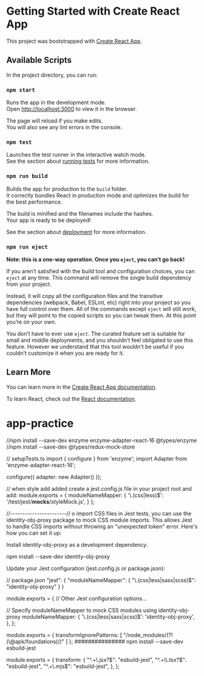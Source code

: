 # Getting Started with Create React App

This project was bootstrapped with [Create React App](https://github.com/facebook/create-react-app).

## Available Scripts

In the project directory, you can run:

### `npm start`

Runs the app in the development mode.\
Open [http://localhost:3000](http://localhost:3000) to view it in the browser.

The page will reload if you make edits.\
You will also see any lint errors in the console.

### `npm test`

Launches the test runner in the interactive watch mode.\
See the section about [running tests](https://facebook.github.io/create-react-app/docs/running-tests) for more information.

### `npm run build`

Builds the app for production to the `build` folder.\
It correctly bundles React in production mode and optimizes the build for the best performance.

The build is minified and the filenames include the hashes.\
Your app is ready to be deployed!

See the section about [deployment](https://facebook.github.io/create-react-app/docs/deployment) for more information.

### `npm run eject`

**Note: this is a one-way operation. Once you `eject`, you can’t go back!**

If you aren’t satisfied with the build tool and configuration choices, you can `eject` at any time. This command will remove the single build dependency from your project.

Instead, it will copy all the configuration files and the transitive dependencies (webpack, Babel, ESLint, etc) right into your project so you have full control over them. All of the commands except `eject` will still work, but they will point to the copied scripts so you can tweak them. At this point you’re on your own.

You don’t have to ever use `eject`. The curated feature set is suitable for small and middle deployments, and you shouldn’t feel obligated to use this feature. However we understand that this tool wouldn’t be useful if you couldn’t customize it when you are ready for it.

## Learn More

You can learn more in the [Create React App documentation](https://facebook.github.io/create-react-app/docs/getting-started).

To learn React, check out the [React documentation](https://reactjs.org/).
# app-practice


//npm install --save-dev enzyme enzyme-adapter-react-16 @types/enzyme
//npm install --save-dev @types/redux-mock-store

// setupTests.ts
import { configure } from 'enzyme';
import Adapter from 'enzyme-adapter-react-16';

configure({ adapter: new Adapter() });

// when style add added 
 create a jest.config.js file in your project root and add:
module.exports = {
  moduleNameMapper: {
    '\\.(css|less)$': '<rootDir>/test/jest/__mocks__/styleMock.js',
  }
};




//-----------------------//
o import CSS files in Jest tests, you can use the identity-obj-proxy package to mock CSS module imports. This allows Jest to handle CSS imports without throwing an "unexpected token" error. Here's how you can set it up:

Install identity-obj-proxy as a development dependency:

npm install --save-dev identity-obj-proxy


Update your Jest configuration (jest.config.js or package.json):

// package.json
"jest": {
  "moduleNameMapper": {
    "\\.(css|less|sass|scss)$": "identity-obj-proxy"
  }
}


module.exports = {
  // Other Jest configuration options...

  // Specify moduleNameMapper to mock CSS modules using identity-obj-proxy
  moduleNameMapper: {
    '\\.(css|less|sass|scss)$': 'identity-obj-proxy',
  },
};


module.exports = {
  transformIgnorePatterns: [
    "/node_modules/(?!(\\@apk/foundations)/)"
  ]
};
###############
npm install --save-dev esbuild-jest


module.exports = {
  transform: {
    "^.+\\.jsx?$": "esbuild-jest",
    "^.+\\.tsx?$": "esbuild-jest",
    "^.+\\.mjs$": "esbuild-jest",
  },
};
